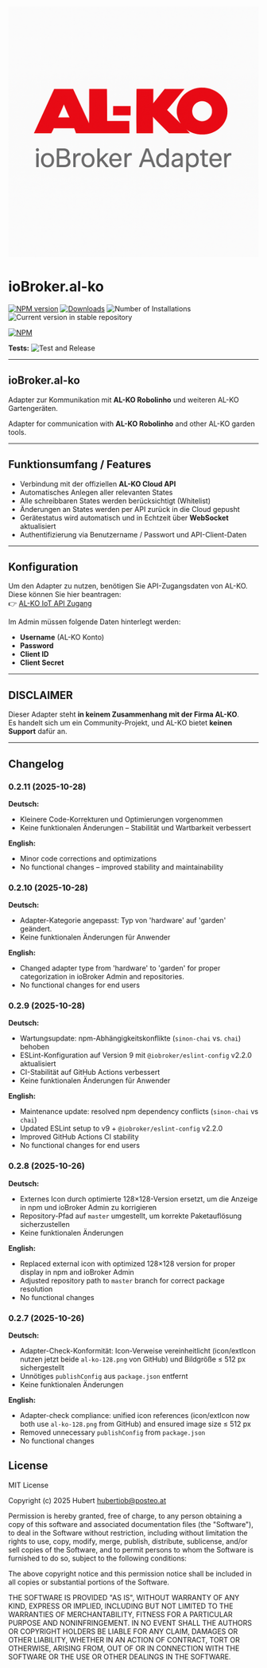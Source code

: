 ![Logo](admin/al-ko.png)
# ioBroker.al-ko

[![NPM version](https://img.shields.io/npm/v/iobroker.al-ko.svg)](https://www.npmjs.com/package/iobroker.al-ko)
[![Downloads](https://img.shields.io/npm/dm/iobroker.al-ko.svg)](https://www.npmjs.com/package/iobroker.al-ko)
![Number of Installations](https://iobroker.live/badges/al-ko-installed.svg)
![Current version in stable repository](https://iobroker.live/badges/al-ko-stable.svg)

[![NPM](https://nodei.co/npm/iobroker.al-ko.png?downloads=true)](https://nodei.co/npm/iobroker.al-ko/)

**Tests:** ![Test and Release](https://github.com/zechnerhubert/ioBroker.al-ko/workflows/Test%20and%20Release/badge.svg)

---

## ioBroker.al-ko

Adapter zur Kommunikation mit **AL-KO Robolinho** und weiteren AL-KO Gartengeräten.

Adapter for communication with **AL-KO Robolinho** and other AL-KO garden tools.

---

## Funktionsumfang / Features

- Verbindung mit der offiziellen **AL-KO Cloud API**
- Automatisches Anlegen aller relevanten States
- Alle schreibbaren States werden berücksichtigt (Whitelist)
- Änderungen an States werden per API zurück in die Cloud gepusht
- Gerätestatus wird automatisch und in Echtzeit über **WebSocket** aktualisiert
- Authentifizierung via Benutzername / Passwort und API-Client-Daten

---

## Konfiguration

Um den Adapter zu nutzen, benötigen Sie API-Zugangsdaten von AL-KO.  
Diese können Sie hier beantragen:  
👉 [AL-KO IoT API Zugang](https://alko-garden.at/iot-api-zugang-anfordern/)

Im Admin müssen folgende Daten hinterlegt werden:
- **Username** (AL-KO Konto)
- **Password**
- **Client ID**
- **Client Secret**

---

## DISCLAIMER

Dieser Adapter steht **in keinem Zusammenhang mit der Firma AL-KO**.  
Es handelt sich um ein Community-Projekt, und AL-KO bietet **keinen Support** dafür an.

---

## Changelog

### 0.2.11 (2025-10-28)

**Deutsch:**
* Kleinere Code-Korrekturen und Optimierungen vorgenommen  
* Keine funktionalen Änderungen – Stabilität und Wartbarkeit verbessert  

**English:**
* Minor code corrections and optimizations  
* No functional changes – improved stability and maintainability

### 0.2.10 (2025-10-28)

**Deutsch:**
- Adapter-Kategorie angepasst: Typ von 'hardware' auf 'garden' geändert.
- Keine funktionalen Änderungen für Anwender

**English:** 
- Changed adapter type from 'hardware' to 'garden' for proper categorization in ioBroker Admin and repositories.
- No functional changes for end users  

### 0.2.9 (2025-10-28)

**Deutsch:**  
- Wartungsupdate: npm-Abhängigkeitskonflikte (`sinon-chai` vs. `chai`) behoben  
- ESLint-Konfiguration auf Version 9 mit `@iobroker/eslint-config` v2.2.0 aktualisiert  
- CI-Stabilität auf GitHub Actions verbessert  
- Keine funktionalen Änderungen für Anwender

**English:**  
- Maintenance update: resolved npm dependency conflicts (`sinon-chai` vs `chai`)  
- Updated ESLint setup to v9 + `@iobroker/eslint-config` v2.2.0  
- Improved GitHub Actions CI stability  
- No functional changes for end users  

### 0.2.8 (2025-10-26)

**Deutsch:**
- Externes Icon durch optimierte 128×128-Version ersetzt, um die Anzeige in npm und ioBroker Admin zu korrigieren  
- Repository-Pfad auf `master` umgestellt, um korrekte Paketauflösung sicherzustellen  
- Keine funktionalen Änderungen  

**English:**
- Replaced external icon with optimized 128×128 version for proper display in npm and ioBroker Admin  
- Adjusted repository path to `master` branch for correct package resolution  
- No functional changes  

### 0.2.7 (2025-10-26)

**Deutsch:**
- Adapter-Check-Konformität: Icon-Verweise vereinheitlicht (icon/extIcon nutzen jetzt beide `al-ko-128.png` von GitHub) und Bildgröße ≤ 512 px sichergestellt
- Unnötiges `publishConfig` aus `package.json` entfernt
- Keine funktionalen Änderungen

**English:**
- Adapter-check compliance: unified icon references (icon/extIcon now both use `al-ko-128.png` from GitHub) and ensured image size ≤ 512 px
- Removed unnecessary `publishConfig` from `package.json`
- No functional changes

## License
MIT License

Copyright (c) 2025 Hubert <hubertiob@posteo.at>

Permission is hereby granted, free of charge, to any person obtaining a copy
of this software and associated documentation files (the "Software"), to deal
in the Software without restriction, including without limitation the rights
to use, copy, modify, merge, publish, distribute, sublicense, and/or sell
copies of the Software, and to permit persons to whom the Software is
furnished to do so, subject to the following conditions:

The above copyright notice and this permission notice shall be included in all
copies or substantial portions of the Software.

THE SOFTWARE IS PROVIDED "AS IS", WITHOUT WARRANTY OF ANY KIND, EXPRESS OR
IMPLIED, INCLUDING BUT NOT LIMITED TO THE WARRANTIES OF MERCHANTABILITY,
FITNESS FOR A PARTICULAR PURPOSE AND NONINFRINGEMENT. IN NO EVENT SHALL THE
AUTHORS OR COPYRIGHT HOLDERS BE LIABLE FOR ANY CLAIM, DAMAGES OR OTHER
LIABILITY, WHETHER IN AN ACTION OF CONTRACT, TORT OR OTHERWISE, ARISING FROM,
OUT OF OR IN CONNECTION WITH THE SOFTWARE OR THE USE OR OTHER DEALINGS IN THE
SOFTWARE.
